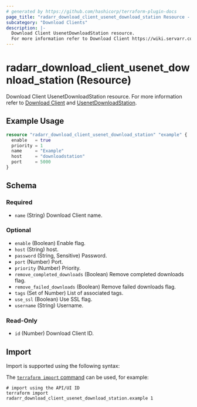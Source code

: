 ```yaml
---
# generated by https://github.com/hashicorp/terraform-plugin-docs
page_title: "radarr_download_client_usenet_download_station Resource - Radarr"
subcategory: "Download Clients"
description: |-
  Download Client UsenetDownloadStation resource.
  For more information refer to Download Client https://wiki.servarr.com/radarr/settings#download-clients and UsenetDownloadStation https://wiki.servarr.com/radarr/supported#usenetdownloadstation.
---
```


# radarr_download_client_usenet_download_station (Resource)

<!-- subcategory:Download Clients -->
Download Client UsenetDownloadStation resource.
For more information refer to [Download Client](https://wiki.servarr.com/radarr/settings#download-clients) and [UsenetDownloadStation](https://wiki.servarr.com/radarr/supported#usenetdownloadstation).

## Example Usage

```terraform
resource "radarr_download_client_usenet_download_station" "example" {
  enable   = true
  priority = 1
  name     = "Example"
  host     = "downloadstation"
  port     = 5000
}
```

<!-- schema generated by tfplugindocs -->
## Schema

### Required

- `name` (String) Download Client name.

### Optional

- `enable` (Boolean) Enable flag.
- `host` (String) host.
- `password` (String, Sensitive) Password.
- `port` (Number) Port.
- `priority` (Number) Priority.
- `remove_completed_downloads` (Boolean) Remove completed downloads flag.
- `remove_failed_downloads` (Boolean) Remove failed downloads flag.
- `tags` (Set of Number) List of associated tags.
- `use_ssl` (Boolean) Use SSL flag.
- `username` (String) Username.

### Read-Only

- `id` (Number) Download Client ID.

## Import

Import is supported using the following syntax:

The [`terraform import` command](https://developer.hashicorp.com/terraform/cli/commands/import) can be used, for example:

```shell
# import using the API/UI ID
terraform import radarr_download_client_usenet_download_station.example 1
```
